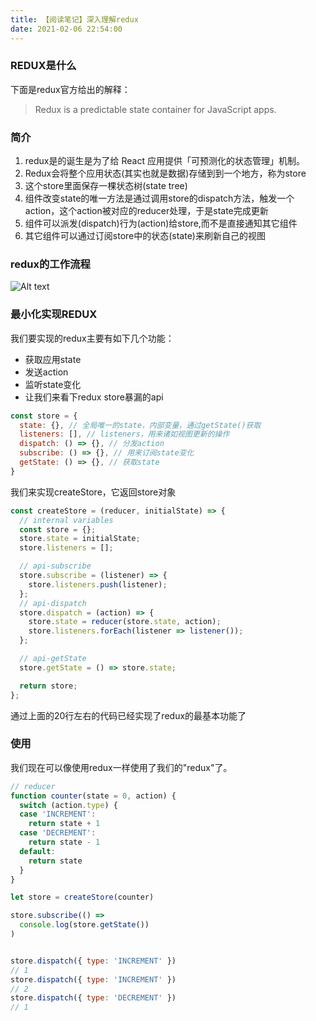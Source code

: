 ```yaml
---
title: 【阅读笔记】深入理解redux
date: 2021-02-06 22:54:00
---
```

### REDUX是什么

下面是redux官方给出的解释：

> Redux is a predictable state container for JavaScript apps.
<!-- more -->

### 简介

1. redux是的诞生是为了给 React 应用提供「可预测化的状态管理」机制。
2. Redux会将整个应用状态(其实也就是数据)存储到到一个地方，称为store
3. 这个store里面保存一棵状态树(state tree)
4. 组件改变state的唯一方法是通过调用store的dispatch方法，触发一个action，这个action被对应的reducer处理，于是state完成更新
5. 组件可以派发(dispatch)行为(action)给store,而不是直接通知其它组件
6. 其它组件可以通过订阅store中的状态(state)来刷新自己的视图

### redux的工作流程

![Alt text](./16ad40d90c5d46fa.webp)


### 最小化实现REDUX

我们要实现的redux主要有如下几个功能：

- 获取应用state
- 发送action
- 监听state变化
- 让我们来看下redux store暴漏的api

```javascript
const store = {
  state: {}, // 全局唯一的state，内部变量，通过getState()获取
  listeners: [], // listeners，用来诸如视图更新的操作
  dispatch: () => {}, // 分发action
  subscribe: () => {}, // 用来订阅state变化
  getState: () => {}, // 获取state
}

```

我们来实现createStore，它返回store对象

```javascript
const createStore = (reducer, initialState) => {
  // internal variables
  const store = {};
  store.state = initialState;
  store.listeners = [];

  // api-subscribe
  store.subscribe = (listener) => {
    store.listeners.push(listener);
  };
  // api-dispatch
  store.dispatch = (action) => {
    store.state = reducer(store.state, action);
    store.listeners.forEach(listener => listener());
  };

  // api-getState
  store.getState = () => store.state;

  return store;
};


```
通过上面的20行左右的代码已经实现了redux的最基本功能了

### 使用

我们现在可以像使用redux一样使用了我们的"redux"了。

```javascript
// reducer
function counter(state = 0, action) {
  switch (action.type) {
  case 'INCREMENT':
    return state + 1
  case 'DECREMENT':
    return state - 1
  default:
    return state
  }
}

let store = createStore(counter)

store.subscribe(() =>
  console.log(store.getState())
)


store.dispatch({ type: 'INCREMENT' })
// 1
store.dispatch({ type: 'INCREMENT' })
// 2
store.dispatch({ type: 'DECREMENT' })
// 1

```
